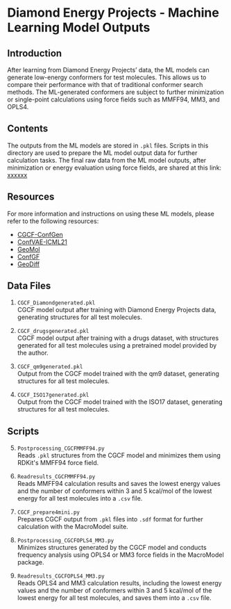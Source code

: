 # Diamond Energy Projects - Machine Learning Model Outputs

## Introduction
After learning from Diamond Energy Projects’ data, the ML models can generate low-energy conformers for test molecules. This allows us to compare their performance with that of traditional conformer search methods. The ML-generated conformers are subject to further minimization or single-point calculations using force fields such as MMFF94, MM3, and OPLS4.

## Contents
The outputs from the ML models are stored in `.pkl` files. Scripts in this directory are used to prepare the ML model output data for further calculation tasks. The final raw data from the ML model outputs, after minimization or energy evaluation using force fields, are shared at this link: [xxxxxx](#)

## Resources
For more information and instructions on using these ML models, please refer to the following resources:

- [CGCF-ConfGen](https://github.com/MinkaiXu/CGCF-ConfGen)
- [ConfVAE-ICML21](https://github.com/MinkaiXu/ConfVAE-ICML21)
- [GeoMol](https://github.com/PattanaikL/GeoMol)
- [ConfGF](https://github.com/DeepGraphLearning/ConfGF)
- [GeoDiff](https://github.com/MinkaiXu/GeoDiff)

## Data Files

1. `CGCF_Diamondgenerated.pkl`  
   CGCF model output after training with Diamond Energy Projects data, generating structures for all test molecules.

2. `CGCF_drugsgenerated.pkl`  
   CGCF model output after training with a drugs dataset, with structures generated for all test molecules using a pretrained model provided by the author.

3. `CGCF_qm9generated.pkl`  
   Output from the CGCF model trained with the qm9 dataset, generating structures for all test molecules.

4. `CGCF_ISO17generated.pkl`  
   Output from the CGCF model trained with the ISO17 dataset, generating structures for all test molecules.

## Scripts

5. `Postprocessing_CGCFMMFF94.py`  
   Reads `.pkl` structures from the CGCF model and minimizes them using RDKit's MMFF94 force field.

6. `Readresults_CGCFMMFF94.py`  
   Reads MMFF94 calculation results and saves the lowest energy values and the number of conformers within 3 and 5 kcal/mol of the lowest energy for all test molecules into a `.csv` file.

7. `CGCF_prepare4mini.py`  
   Prepares CGCF output from `.pkl` files into `.sdf` format for further calculation with the MacroModel suite.

8. `Postprocessing_CGCFOPLS4_MM3.py`  
   Minimizes structures generated by the CGCF model and conducts frequency analysis using OPLS4 or MM3 force fields in the MacroModel package.

9. `Readresults_CGCFOPLS4_MM3.py`  
   Reads OPLS4 and MM3 calculation results, including the lowest energy values and the number of conformers within 3 and 5 kcal/mol of the lowest energy for all test molecules, and saves them into a `.csv` file.


